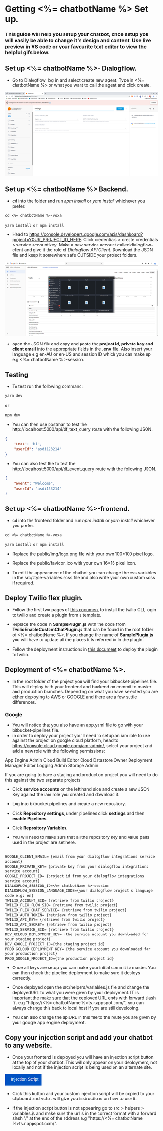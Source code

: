 # Getting <%= chatbotName %> Set up.
### This guide will help you setup your chatbot, once setup you will easily be able to change it's design and content. Use live preview in VS code or your favourite text editor to view the helpful gifs below.

## Set up <%= chatbotName %>- Dialogflow.

*  Go to [Dialogflow](https://www.dialogflow.com), log in and select create new agent. Type in <%= chatbotName %> or what you want to call the agent and click create.

![create dialogflowagent](./set-up-imgs/1.png "Create Dialogflow Agent")

## Set up <%= chatbotName %> Backend.

* cd into the folder and run *npm install* or *yarn install* whichever you prefer.

``` terminal
cd <%= chatbotName %>-voxa 

yarn install or npm install
```

* Head to https://console.developers.google.com/apis/dashboard?project=YOUR_PROJECT_ID_HERE. Click credentials > create credentials > service account key. Make a new service account called dialogflow-client and give it the role of *Dialogflow API Client*. Download the JSON file and keep it somewhere safe OUTSIDE your project folders. 

![df client](./set-up-imgs/2.gif "df client")

* open the JSON file and copy and paste the **project id, private key and client email** into the appropriate fields in the **.env** file. Also insert your language e.g en-AU or en-US and session ID which you can make up e.g <%= chatbotName %>-session.

## Testing 

* To test run the following command: 

```  terminal
yarn dev

or 

npm dev 
```

* You can then use postman to test the http://localhost:5000/api/df_text_query route with the following JSON. 

```JSON
{
	"text": "hi",
	"userId": "asdi123214"
}
```

* You can also test the to test the http://localhost:5000/api/df_event_query route with the following JSON. 

```JSON
{
	"event": "Welcome",
	"userId": "asdi123214"
}
```

## Set up <%= chatbotName %>-frontend.

* cd into the frontend folder and run *npm install* or *yarn install* whichever you prefer.

``` terminal
cd <%= chatbotName %>-voxa 

yarn install or npm install
```

* Replace the public/img/logo.png file with your own 100*100 pixel logo.

* Replace the public/favicon.ico with your own 16*16 pixel icon. 

* To edit the appearance of the chatbot you can change the css variables in the src/style-variables.scss file and also write your own custom scss if required.

## Deploy Twilio flex plugin.
* Follow the first two pages of [this document](https://www.twilio.com/docs/flex/quickstart/getting-started-plugin) to install the twilio CLI, login to twilio and create a plugin from a template. 

* Replace the code in **SamplePlugin.js** with the code from **TwilioEnableCustomChatPlugin.js** that can be found in the root folder of <%= chatbotName %>. If you change the name of **SamplePlugin.js** you will have to update all the places it is referred to in the plugin.

* Follow the deployment instructions in [this document](https://www.twilio.com/docs/flex/quickstart/getting-started-plugin) to deploy the plugin to twilio.


## Deployment of <%= chatbotName %>.

* In the root folder of the project you will find your bitbucket-pipelines file. This will deploy both your frontend and backend on commit to master and production branches. Depending on what you have selected you are either deploying to AWS or GOOGLE and there are a few suttle differences. 

### Google

* You will notice that you also have an app.yaml file to go with your bitbucket-pipelines file. 
* in order to deploy your project you'll need to setup an iam role to use against the project on google cloud platform, head to https://console.cloud.google.com/iam-admin/, select your project and  add a new role with the following permissions:

App Engine Admin
Cloud Build Editor
Cloud Datastore Owner
Deployment Manager Editor
Logging Admin
Storage Admin

If you are going to have a staging and production project you will need to do this against the two separate projects.
* Click **service accounts** on the left hand side and create a new JSON Key against the iam role you created and download it.  

* Log into bitbucket pipelines and create a new repository. 
* Click **Repository settings**, under pipelines click **settings** and then **enable Pipelines**.
* Click **Repository Variables**.
*  You will need to make sure that all the repository key and value pairs used in the project are set here. 

```.env

GOOGLE_CLIENT_EMAIL= {email from your dialogflow integrations service account}
GOOGLE_PRIVATE_KEY= {private key from your dialogflow integrations service account}
GOOGLE_PROJECT_ID= {project id from your dialogflow integrations service account}
DIALOGFLOW_SESSION_ID=<%= chatbotName %>-session
DIALOGFLOW_SESSION_LANGUAGE_CODE={your dialogflow project's language code e.g: en}
TWILIO_ACCOUNT_SID= {retrieve from twilio project}
TWILIO_FLEX_FLOW_SID= {retrieve from twilio project}
TWILIO_FLEX_CHAT_SERVICE= {retrieve from twilio project}
TWILIO_AUTH_TOKEN= {retrieve from twilio project}
TWILIO_API_KEY= {retrieve from twilio project}
TWILIO_API_SECRET= {retrieve from twilio project}
TWILIO_SERVICE_SID= {retrieve from twilio project}
DEV_GCLOUD_DEPLOYMENT_KEY= {the service account you downloaded for your staging project}
DEV_GOOGLE_PROJECT_ID={the staging project id}
PROD_GCLOUD_DEPLOYMENT_KEY= {the service account you downloaded for your production project}
PROD_GOOGLE_PROJECT_ID={the production project id}

```

* Once all keys are setup you can make your initial commit to master. You can then check the pipeline deployment to make sure it deploys correctly.

* Once deployed open the src/helpers/variables.js file and change the deployedURL to what you were given by your deployment. IT is important the make sure that the deployed URL ends with forward slash '/'. e.g "https://<%= chatbotName %>ts.r.appspot.com/", you can always change this back to local host if you are still developing.

* You can also change the apiURL in this file to the route you are given by your google app engine deployment. 

## Copy your injection script and add your chatbot to any website. 

* Once your frontend is deployed you will have an injection script button at the top of your chatbot. This will only appear on your deployment, not locally and not if the injection script is being used on an alternate site. 

![injection script button](./set-up-imgs/3.png "injection script button")

* Click this button and your custom injection script will be copied to your clipboard and vchat will give you instructions on how to use it. 

* If the injection script button is not appearing go to src > helpers > variables.js and make sure the url is in the correct format with a forward slash '/' at the end of the address e.g "https://<%= chatbotName %>ts.r.appspot.com/".